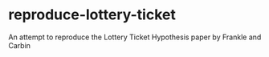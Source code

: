 # reproduce-lottery-ticket
An attempt to reproduce the Lottery Ticket Hypothesis paper by Frankle and Carbin

